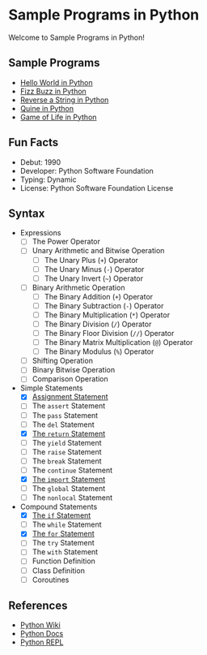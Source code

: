 # Sample Programs in Python

Welcome to Sample Programs in Python!

## Sample Programs

- [Hello World in Python][0]
- [Fizz Buzz in Python][1]
- [Reverse a String in Python][2]
- [Quine in Python][3]
- [Game of Life in Python][4]

## Fun Facts

- Debut: 1990
- Developer: Python Software Foundation
- Typing: Dynamic
- License: Python Software Foundation License

## Syntax

- Expressions
  - [ ] The Power Operator
  - [ ] Unary Arithmetic and Bitwise Operation
    - [ ] The Unary Plus (`+`) Operator
    - [ ] The Unary Minus (`-`) Operator
    - [ ] The Unary Invert (`~`) Operator
  - [ ] Binary Arithmetic Operation
    - [ ] The Binary Addition (`+`) Operator
    - [ ] The Binary Subtraction (`-`) Operator
    - [ ] The Binary Multiplication (`*`) Operator
    - [ ] The Binary Division (`/`) Operator
    - [ ] The Binary Floor Division (`//`) Operator
    - [ ] The Binary Matrix Multiplication (`@`) Operator
    - [ ] The Binary Modulus (`%`) Operator
  - [ ] Shifting Operation
  - [ ] Binary Bitwise Operation
  - [ ] Comparison Operation
- Simple Statements
  - [x] [Assignment Statement][5]
  - [ ] The `assert` Statement
  - [ ] The `pass` Statement
  - [ ] The `del` Statement
  - [x] [The `return` Statement][10]
  - [ ] The `yield` Statement
  - [ ] The `raise` Statement
  - [ ] The `break` Statement
  - [ ] The `continue` Statement
  - [x] [The `import` Statement][11]
  - [ ] The `global` Statement
  - [ ] The `nonlocal` Statement
- Compound Statements
  - [x] [The `if` Statement][9]
  - [ ] The `while` Statement
  - [x] [The `for` Statement][12]
  - [ ] The `try` Statement
  - [ ] The `with` Statement
  - [ ] Function Definition
  - [ ] Class Definition
  - [ ] Coroutines

## References

- [Python Wiki][6]
- [Python Docs][7]
- [Python REPL][8]

[0]: https://therenegadecoder.com/code/hello-world-in-python/
[1]: https://therenegadecoder.com/code/fizz-buzz-in-python/
[2]: https://therenegadecoder.com/code/reverse-a-string-in-python/
[3]: https://github.com/jrg94/sample-programs/issues/319
[4]: https://github.com/jrg94/sample-programs/issues/111
[5]: https://github.com/jrg94/sample-programs/blob/ed000670bc5ecd2778a65571752ec983be7a14e7/archive/p/python/fizz-buzz.py#L2
[6]: https://en.wikipedia.org/wiki/Python_(programming_language)
[7]: https://www.python.org/
[8]: https://repl.it/languages/python3
[9]: https://github.com/jrg94/sample-programs/blob/ed000670bc5ecd2778a65571752ec983be7a14e7/archive/p/python/fizz-buzz.py#L3
[10]: https://github.com/jrg94/sample-programs/blob/d91bd1c507723448314d18a377c1ac729172ddf6/archive/p/python/game-of-life.py#L24
[11]: https://github.com/jrg94/sample-programs/blob/d91bd1c507723448314d18a377c1ac729172ddf6/archive/p/python/game-of-life.py#L1
[12]: https://github.com/jrg94/sample-programs/blob/d91bd1c507723448314d18a377c1ac729172ddf6/archive/p/python/game-of-life.py#L21
